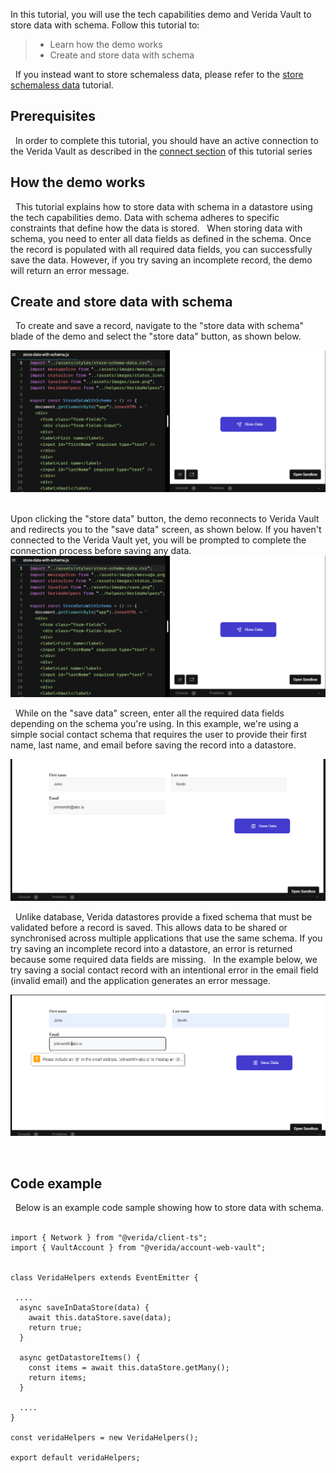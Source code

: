 In this tutorial, you will use the tech capabilities demo and Verida Vault to store data with schema. Follow this tutorial to:
&nbsp;
> * Learn how the demo works
> * Create and store data with schema

&nbsp;
If you instead want to store schemaless data, please refer to the [store schemaless data](./store-schemaless-data) tutorial. 
&nbsp;

## Prerequisites
&nbsp;
In order to complete this tutorial, you should have an active connection to the Verida Vault as described in the [connect section](./connect.md) of this tutorial series
&nbsp;

## How the demo works
&nbsp;
This tutorial explains how to store data with schema in a datastore using the tech capabilities demo. Data with schema adheres to specific constraints that define how the data is stored. 
&nbsp;
When storing data with schema, you need to enter all data fields as defined in the schema. Once the record is populated with all required data fields, you can successfully save the data. However, if you try saving an incomplete record, the demo will return an error message. 
&nbsp; 

## Create and store data with schema
&nbsp;
To create and save a record, navigate to the "store data with schema" blade of the demo and select the "store data" button, as shown below. 

![Store data with schema](./media/store-data-with-schema.png)
&nbsp;

Upon clicking the "store data" button, the demo reconnects to Verida Vault and redirects you to the "save data" screen, as shown below. If you haven't connected to the Verida Vault yet, you will be prompted to complete the connection process before saving any data.
![Store data with schema](./media/store-data-with-schema.png)

&nbsp;
While on the "save data" screen, enter all the required data fields depending on the schema you're using. In this example, we're using a simple social contact schema that requires the user to provide their first name, last name, and email before saving the record into a datastore. 

![Input required text fields](./media/input-text-fields.png)

&nbsp;
Unlike database, Verida datastores provide a fixed schema that must be validated before a record is saved. This allows data to be shared or synchronised across multiple applications that use the same schema. If you try saving an incomplete record into a datastore, an error is returned because some required data fields are missing.
&nbsp;
In the example below, we try saving a social contact record with an intentional error in the email field (invalid email) and the application generates an error message. 

![Intentional incomplete save](./media/error-saving-data.png)

&nbsp;
## Code example
&nbsp;
Below is an example code sample showing how to store data with schema. 
&nbsp;

```tsx
import { Network } from "@verida/client-ts";
import { VaultAccount } from "@verida/account-web-vault";


class VeridaHelpers extends EventEmitter {

 ....
  async saveInDataStore(data) {
    await this.dataStore.save(data);
    return true;
  }

  async getDatastoreItems() {
    const items = await this.dataStore.getMany();
    return items;
  }

  ....
}

const veridaHelpers = new VeridaHelpers();

export default veridaHelpers;
```
